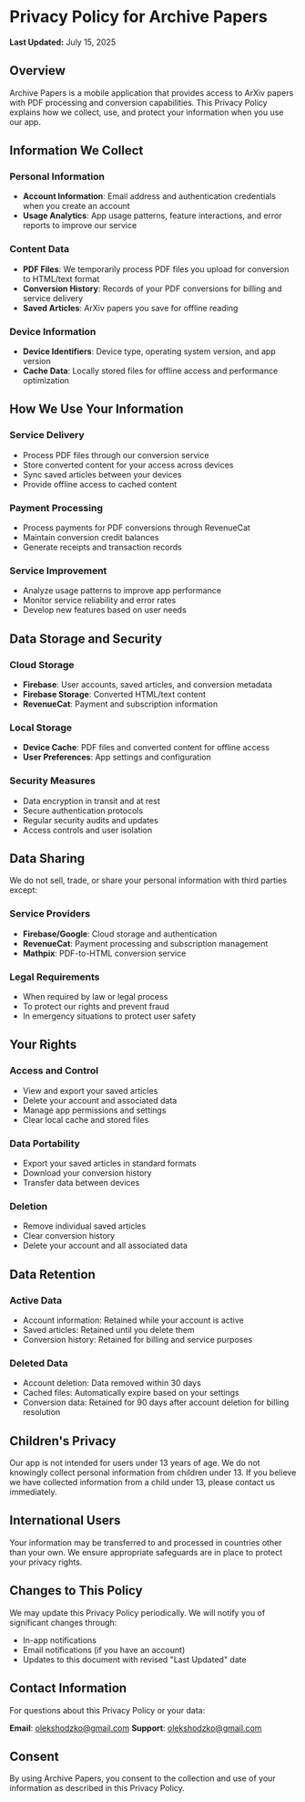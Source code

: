 # Privacy Policy for Archive Papers

**Last Updated:** July 15, 2025

## Overview

Archive Papers is a mobile application that provides access to ArXiv papers with PDF processing and conversion capabilities. This Privacy Policy explains how we collect, use, and protect your information when you use our app.

## Information We Collect

### Personal Information
- **Account Information**: Email address and authentication credentials when you create an account
- **Usage Analytics**: App usage patterns, feature interactions, and error reports to improve our service

### Content Data
- **PDF Files**: We temporarily process PDF files you upload for conversion to HTML/text format
- **Conversion History**: Records of your PDF conversions for billing and service delivery
- **Saved Articles**: ArXiv papers you save for offline reading

### Device Information
- **Device Identifiers**: Device type, operating system version, and app version
- **Cache Data**: Locally stored files for offline access and performance optimization

## How We Use Your Information

### Service Delivery
- Process PDF files through our conversion service
- Store converted content for your access across devices
- Sync saved articles between your devices
- Provide offline access to cached content

### Payment Processing
- Process payments for PDF conversions through RevenueCat
- Maintain conversion credit balances
- Generate receipts and transaction records

### Service Improvement
- Analyze usage patterns to improve app performance
- Monitor service reliability and error rates
- Develop new features based on user needs

## Data Storage and Security

### Cloud Storage
- **Firebase**: User accounts, saved articles, and conversion metadata
- **Firebase Storage**: Converted HTML/text content
- **RevenueCat**: Payment and subscription information

### Local Storage
- **Device Cache**: PDF files and converted content for offline access
- **User Preferences**: App settings and configuration

### Security Measures
- Data encryption in transit and at rest
- Secure authentication protocols
- Regular security audits and updates
- Access controls and user isolation

## Data Sharing

We do not sell, trade, or share your personal information with third parties except:

### Service Providers
- **Firebase/Google**: Cloud storage and authentication
- **RevenueCat**: Payment processing and subscription management
- **Mathpix**: PDF-to-HTML conversion service

### Legal Requirements
- When required by law or legal process
- To protect our rights and prevent fraud
- In emergency situations to protect user safety

## Your Rights

### Access and Control
- View and export your saved articles
- Delete your account and associated data
- Manage app permissions and settings
- Clear local cache and stored files

### Data Portability
- Export your saved articles in standard formats
- Download your conversion history
- Transfer data between devices

### Deletion
- Remove individual saved articles
- Clear conversion history
- Delete your account and all associated data

## Data Retention

### Active Data
- Account information: Retained while your account is active
- Saved articles: Retained until you delete them
- Conversion history: Retained for billing and service purposes

### Deleted Data
- Account deletion: Data removed within 30 days
- Cached files: Automatically expire based on your settings
- Conversion data: Retained for 90 days after account deletion for billing resolution

## Children's Privacy

Our app is not intended for users under 13 years of age. We do not knowingly collect personal information from children under 13. If you believe we have collected information from a child under 13, please contact us immediately.

## International Users

Your information may be transferred to and processed in countries other than your own. We ensure appropriate safeguards are in place to protect your privacy rights.

## Changes to This Policy

We may update this Privacy Policy periodically. We will notify you of significant changes through:
- In-app notifications
- Email notifications (if you have an account)
- Updates to this document with revised "Last Updated" date

## Contact Information

For questions about this Privacy Policy or your data:

**Email**: olekshodzko@gmail.com
**Support**: olekshodzko@gmail.com

## Consent

By using Archive Papers, you consent to the collection and use of your information as described in this Privacy Policy.
